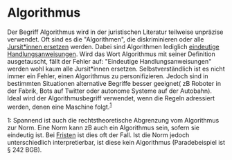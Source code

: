 
# Algorithmus
Der Begriff Algorithmus wird in der juristischen Literatur teilweise unpräzise verwendet. Oft sind es die "Algorithmen", die diskriminieren oder alle [Jursit*innen ersetzen](https://www.deutschlandfunk.de/digitalisierung-in-der-justiz-wie-algorithmen-juristen.724.de.html?dram:article_id=450642) werden. Dabei sind Algorithmen lediglich [eindeutige Handlungsanweisungen](https://de.wikipedia.org/wiki/Algorithmus). Wird das Wort Algorithmus mit seiner Definition ausgetauscht, fällt der Fehler auf: "Eindeutige Handlungsanweisungen" werden wohl kaum alle Jursit*innen ersetzen. Selbstverständlich ist es nicht immer ein Fehler, einen Algorithmus zu personifizieren. Jedoch sind in bestimmten Situationen alternative Begriffe besser geeignet( zB Roboter in der Fabrik, Bots auf Twitter oder autonome Systeme auf der Autobahn). Ideal wird der Algorithmusbegriff verwendet, wenn die Regeln adressiert werden, denen eine Maschine folgt.<sup>[1](#myfootnote1)</sup>

<a name="myfootnote1">1</a>: Spannend ist auch die rechtstheoretische Abgrenzung vom Algorithmus zur Norm. Eine Norm kann zB auch ein Algorithmus sein, sofern sie eindeutig ist. Bei [Fristen](https://github.com/not-a-lawyer/LegalStatuteOfLimitationsCalculator) ist dies oft der Fall. Ist die Norm jedoch unterschiedlich interpretierbar, ist diese kein Algorithmus (Paradebeispiel ist § 242 BGB).


